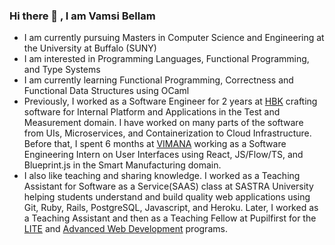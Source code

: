 ### Hi there 👋 , I am Vamsi Bellam

- I am currently pursuing Masters in Computer Science and Engineering at the University at Buffalo (SUNY)
- I am interested in Programming Languages, Functional Programming, and Type Systems
- I am currently learning Functional Programming, Correctness and Functional Data Structures using OCaml
- Previously, I worked as a Software Engineer for 2 years at [HBK](https://www.hbkworld.com/en) crafting software for Internal Platform and Applications in the Test and Measurement domain. I have worked on many parts of the software from UIs, Microservices, and Containerization to Cloud Infrastructure. Before that, I spent 6 months at [VIMANA](https://govimana.com/) working as a Software Engineering Intern on User Interfaces using React, JS/Flow/TS, and Blueprint.js in the Smart Manufacturing domain.
- I also like teaching and sharing knowledge. I worked as a Teaching Assistant for Software as a Service(SAAS) class at SASTRA University helping students understand and build quality web applications using Git, Ruby, Rails, PostgreSQL, Javascript, and Heroku. Later, I worked as a Teaching Assistant and then as a Teaching Fellow at Pupilfirst for the [LITE](https://lite.pupilfirst.org/) and [Advanced Web Development](https://wd.pupilfirst.org/) programs.

